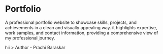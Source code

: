 # Portfolio
A professional portfolio website to showcase skills, projects, and achievements in a clean and visually appealing way. it highlights expertise, work samples, and contact information, providing a comprehensive view of my professional journey.
<br>
<p> hii >
Author - Prachi Baraskar

